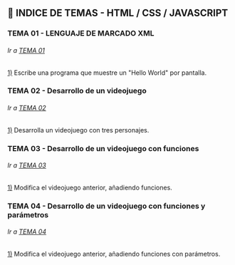 ## :file_folder: INDICE DE TEMAS - HTML / CSS / JAVASCRIPT

<a name="tema1"/>

### TEMA 01 - LENGUAJE DE MARCADO XML
###### Ir a [TEMA 01](https://github.com/Carlos-93/HTML-CSS-JAVASCRIPT/tree/main/1%20DAW/TEMA%2001%20-%20XML)

[1)](https://github.com/Carlos-93/HTML-CSS-JAVASCRIPT/blob/main/1%20DAW/TEMA%2001%20-%20XML/Ejercicio_01.xml) Escribe una programa que muestre un "Hello World" por pantalla.

### TEMA 02 - Desarrollo de un videojuego
###### Ir a [TEMA 02](https://github.com/Carlos-93/CPP/tree/main/1%20DAW/TEMA%2002%20-%20VIDEOJUEGO)

[1)](https://github.com/Carlos-93/CPP/blob/main/1%20DAW/TEMA%2002%20-%20VIDEOJUEGO/VideoJuego(1).cpp) Desarrolla un videojuego con tres personajes.

### TEMA 03 - Desarrollo de un videojuego con funciones
###### Ir a [TEMA 03](https://github.com/Carlos-93/CPP/tree/main/1%20DAW/TEMA%2002%20-%20VIDEOJUEGO)

[1)](https://github.com/Carlos-93/CPP/blob/main/1%20DAW/TEMA%2003%20-%20VIDEOJUEGO%20CON%20FUNCIONES/VideoJuego(2).cpp) Modifica el videojuego anterior, añadiendo funciones.

### TEMA 04 - Desarrollo de un videojuego con funciones y parámetros
###### Ir a [TEMA 04](https://github.com/Carlos-93/CPP/tree/main/1%20DAW/TEMA%2002%20-%20VIDEOJUEGO)

[1)](https://github.com/Carlos-93/CPP/blob/main/1%20DAW/TEMA%2004%20-%20VIDEOJUEGO%20CON%20PAR%C3%81METROS/VideoJuego(3).cpp) Modifica el videojuego anterior, añadiendo funciones con parámetros.
